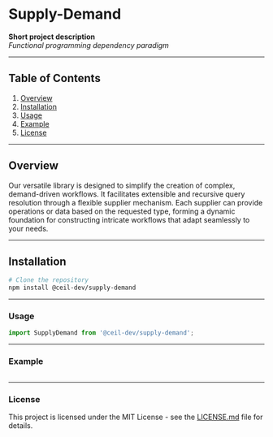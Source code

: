 # Supply-Demand

**Short project description**  
_Functional programming dependency paradigm_

---

## Table of Contents

1. [Overview](#overview)
2. [Installation](#installation)
3. [Usage](#usage)
4. [Example](#example)
5. [License](#license)

---

## Overview

Our versatile library is designed to simplify the creation of complex, demand-driven workflows. It facilitates extensible and recursive query resolution through a flexible supplier mechanism. Each supplier can provide operations or data based on the requested type, forming a dynamic foundation for constructing intricate workflows that adapt seamlessly to your needs.

---

## Installation

```bash
# Clone the repository
npm install @ceil-dev/supply-demand
```

---

### Usage

```javascript
import SupplyDemand from '@ceil-dev/supply-demand';
```

---

### Example

```typescript

```

---

### License

This project is licensed under the MIT License - see the [LICENSE.md](LICENSE.md) file for details.
